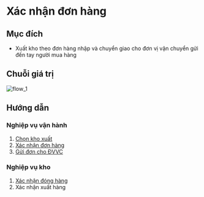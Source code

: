 # Xác nhận đơn hàng
## Mục đích
- Xuất kho theo đơn hàng nhập và chuyển giao cho đơn vị vận chuyển gửi đến tay người mua hàng

## Chuỗi giá trị

![flow_1](https://user-images.githubusercontent.com/24457565/134947518-5e50f2af-3c3e-4ca1-bf97-6de177e03271.png)

## Hướng dẫn 
### Nghiệp vụ vận hành
1. [Chọn kho xuất](order_picking_warehouse.md)
2. [Xác nhận đơn hàng](order_confirmation.md)
3. [Gửi đơn cho ĐVVC](order_get_tracking.md)

### Nghiệp vụ kho
1. [Xác nhận đóng hàng](packing_confirmation.md)
2. Xác nhận xuất hàng

